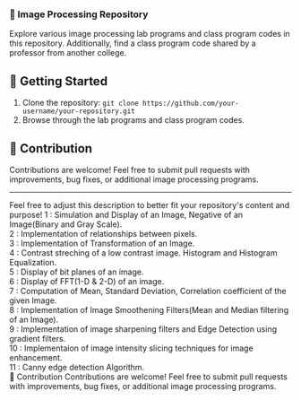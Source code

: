 ### 📸 Image Processing Repository

Explore various image processing lab programs and class program codes in this repository. Additionally, find a class program code shared by a professor from another college.

## 🚀 Getting Started
1. Clone the repository: `git clone https://github.com/your-username/your-repository.git`
2. Browse through the lab programs and class program codes.

## 🤝 Contribution
Contributions are welcome! Feel free to submit pull requests with improvements, bug fixes, or additional image processing programs.

---

Feel free to adjust this description to better fit your repository's content and purpose!
1 : Simulation and Display of an Image, Negative of an Image(Binary and Gray Scale).<br> 
2 : Implementation of relationships between pixels.<br> 
3 : Implementation of Transformation of an Image.<br> 
4 : Contrast streching of a low contrast image. Histogram and Histogram Equalization.<br> 
5 : Display of bit planes of an image.<br> 
6 : Display of FFT(1-D & 2-D) of an image.<br> 
7 : Computation of Mean, Standard Deviation, Correlation coefficient of the given Image.<br> 
8 : Implementation of Image Smoothening Filters(Mean and Median filtering of an Image).<br> 
9 : Implementation of image sharpening filters and Edge Detection using gradient filters.<br> 
10 : Implementaion of image intensity slicing techniques for image enhancement.<br> 
11 : Canny edge detection Algorithm.<br> 
🤝 Contribution
Contributions are welcome! Feel free to submit pull requests with improvements, bug fixes, or additional image processing programs.

